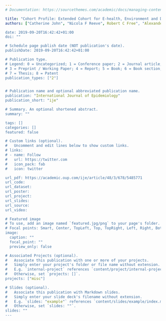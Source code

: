 ```yaml
---
# Documentation: https://sourcethemes.com/academic/docs/managing-content/

title: "Cohort Profile: Extended Cohort for E-health, Environment and DNA (EXCEED)"
authors: ["Catherine John", "Nicola F Reeve", Robert C Free", "Alexander T Williams", "Ioanna Ntalla", "Aliki-Eleni Farmaki", "Jane Bethea", "Linda M Barton", "Nick Shrine", "Chiara Batini", "Richard Packer", "Sarah Terry", "Beverley Hargadon", "Qingning Wang", "Carl A Melbourne", "Emma L Adams", "Catherine E Bee", "Kyla Harrington", "José Miola", "Nigel J Brunskill", "Christopher E Brightling", "Julian Barwell", "Susan E Wallace", "Ron Hsu", "David J Shepherd", "Edward J Hollox", "Louise V Wain", "Martin D Tobin"]

date: 2019-09-20T16:42:42+01:00
doi: ""

# Schedule page publish date (NOT publication's date).
publishDate: 2019-09-20T16:42:42+01:00

# Publication type.
# Legend: 0 = Uncategorized; 1 = Conference paper; 2 = Journal article;
# 3 = Preprint / Working Paper; 4 = Report; 5 = Book; 6 = Book section;
# 7 = Thesis; 8 = Patent
publication_types: ["2"]


# Publication name and optional abbreviated publication name.
publication: "International Journal of Epidemiology"
publication_short: "ije"

# Summary. An optional shortened abstract.
summary: ""

tags: []
categories: []
featured: false

# Custom links (optional).
#   Uncomment and edit lines below to show custom links.
# links:
# - name: Follow
#   url: https://twitter.com
#   icon_pack: fab
#   icon: twitter

url_pdf: https://academic.oup.com/ije/article/48/3/678/5485771
url_code:
url_dataset:
url_poster:
url_project:
url_slides:
url_source:
url_video:

# Featured image
# To use, add an image named `featured.jpg/png` to your page's folder. 
# Focal points: Smart, Center, TopLeft, Top, TopRight, Left, Right, BottomLeft, Bottom, BottomRight.
image:
  caption: ""
  focal_point: ""
  preview_only: false

# Associated Projects (optional).
#   Associate this publication with one or more of your projects.
#   Simply enter your project's folder or file name without extension.
#   E.g. `internal-project` references `content/project/internal-project/index.md`.
#   Otherwise, set `projects: []`.
projects: ["misc"]

# Slides (optional).
#   Associate this publication with Markdown slides.
#   Simply enter your slide deck's filename without extension.
#   E.g. `slides: "example"` references `content/slides/example/index.md`.
#   Otherwise, set `slides: ""`.
slides: ""
---
```


